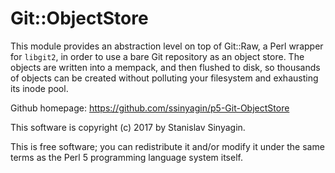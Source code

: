 Git::ObjectStore
================

This module provides an abstraction level on top of Git::Raw, a Perl
wrapper for `libgit2`, in order to use a bare Git repository as an
object store. The objects are written into a mempack, and then flushed
to disk, so thousands of objects can be created without polluting your
filesystem and exhausting its inode pool.

Github homepage:
https://github.com/ssinyagin/p5-Git-ObjectStore

This software is copyright (c) 2017 by Stanislav Sinyagin.

This is free software; you can redistribute it and/or modify it under
the same terms as the Perl 5 programming language system itself.
